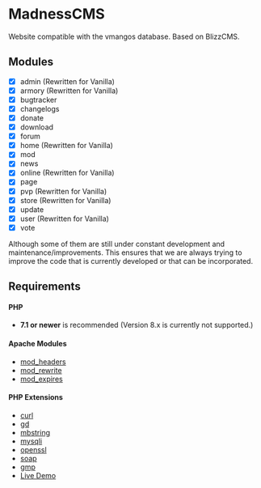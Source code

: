 # MadnessCMS
Website compatible with the vmangos database. Based on BlizzCMS.

## Modules

- [x] admin (Rewritten for Vanilla)
- [x] armory (Rewritten for Vanilla)
- [x] bugtracker
- [x] changelogs
- [x] donate
- [x] download
- [x] forum
- [x] home (Rewritten for Vanilla)
- [x] mod
- [x] news
- [x] online (Rewritten for Vanilla)
- [x] page
- [x] pvp (Rewritten for Vanilla)
- [x] store (Rewritten for Vanilla)
- [x] update
- [x] user (Rewritten for Vanilla)
- [x] vote

Although some of them are still under constant development and maintenance/improvements. This ensures that we are always trying to improve the code that is currently developed or that can be incorporated.

## Requirements

#### PHP

- **7.1 or newer** is recommended (Version 8.x is currently not supported.)

#### Apache Modules

- [mod_headers](https://httpd.apache.org/docs/2.4/mod/mod_headers.html)
- [mod_rewrite](https://httpd.apache.org/docs/2.4/mod/mod_rewrite.html)
- [mod_expires](https://httpd.apache.org/docs/2.4/mod/mod_expires.html)

#### PHP Extensions

- [curl](https://www.php.net/manual/en/book.curl.php)
- [gd](https://www.php.net/manual/en/book.image.php)
- [mbstring](https://www.php.net/manual/en/mbstring.installation.php)
- [mysqli](https://www.php.net/manual/en/book.mysqli.php)
- [openssl](https://www.php.net/manual/en/book.openssl.php)
- [soap](https://www.php.net/manual/en/class.soapclient.php)
- [gmp](https://www.php.net/manual/en/book.gmp.php)
 - [Live Demo](https://global-wow.com)
